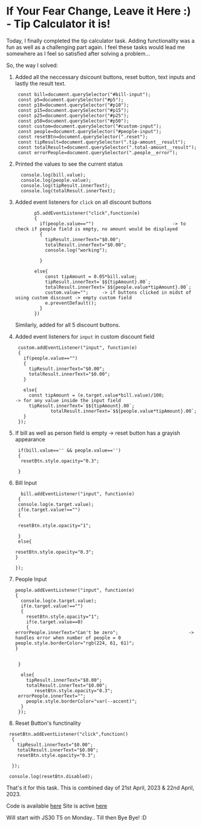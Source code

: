 # If Your Fear Change, Leave it Here :) - Tip Calculator it is!

Today, I finally completed the tip calculator task. Adding functionality was a fun as well as a challenging part again. I feel these tasks would lead me somewhere as I feel so satisfied after solving a problem...

So, the way I solved:

1.  Added all the neccessary dsicount buttons, reset button, text inputs and lastly the result text.

         const bill=document.querySelector("#bill-input");
         const p5=document.querySelector("#p5");
         const p10=document.querySelector("#p10");
         const p15=document.querySelector("#p15");
         const p25=document.querySelector("#p25");
         const p50=document.querySelector("#p50");
         const custom=document.querySelector("#custom-input");
         const people=document.querySelector("#people-input");
         const resetBtn=document.querySelector(".reset");
         const tipResult=document.querySelector(".tip-amount__result");
         const totalResult=document.querySelector(".total-amount__result");
         const errorPeople=document.querySelector(".people__error");

2. Printed the values to see the current status

         console.log(bill.value);
         console.log(people.value);
         console.log(tipResult.innerText);
         console.log(totalResult.innerText);
         
3. Added event listeners for `click` on all discount buttons

              p5.addEventListener("click",function(e)
              {   
                if(people.value=="")                             -> to check if people field is empty, no amount would be displayed
                {
                  tipResult.innerText="$0.00";
                  totalResult.innerText="$0.00";
                  console.log("working");
  
                }
                
              else{
                  const tipAmount = 0.05*bill.value;
                  tipResult.innerText=`$${tipAmount}.00`;
                  totalResult.innerText=`$${people.value*tipAmount}.00`;
                  custom.value="";     -> if buttons clicked in midst of using custom discount -> empty custom field
                  e.preventDefault();
                }
              })
              
   Similarly, added for all 5 discount buttons.
              
4. Added event listeners for `input` in custom discount field


        custom.addEventListener("input", function(e)
        {   
          if(people.value=="")
          {
            tipResult.innerText="$0.00";
            totalResult.innerText="$0.00";
          }

          else{
            const tipAmount = (e.target.value*bill.value)/100;                     -> for any value inside the input field
            tipResult.innerText=`$${tipAmount}.00`;
                    totalResult.innerText=`$${people.value*tipAmount}.00`;
          }
        });
        
        
                      
6. If bill as well as person field is empty -> reset button has a grayish appearance


        if(bill.value=='' && people.value=='')
        {
         resetBtn.style.opacity="0.3";
        
        }
        

7. Bill Input


         bill.addEventListener("input", function(e)
        {
        console.log(e.target.value);
        if(e.target.value!=="")
        {
   
        resetBtn.style.opacity="1";

        }
        else{

       resetBtn.style.opacity="0.3";
       }

       });
       
       
8. People Input

       people.addEventListener("input", function(e)
       {
         console.log(e.target.value);
         if(e.target.value!=="")
         {
           resetBtn.style.opacity="1";
           if(e.target.value==0)
           {
       errorPeople.innerText="Can't be zero";                          -> handles error when number of people = 0
       people.style.borderColor="rgb(224, 61, 61)";
       }

     
        }
   
         else{
           tipResult.innerText="$0.00";
           totalResult.innerText="$0.00";
              resetBtn.style.opacity="0.3";
        errorPeople.innerText="";
           people.style.borderColor="var(--accent)";
         }
        });
        
 9.   Reset Button's functinality
     
     resetBtn.addEventListener("click",function()
      {
        tipResult.innerText="$0.00";
        totalResult.innerText="$0.00";
        resetBtn.style.opacity="0.3";

      });

     console.log(resetBtn.disabled);
     
     
 That's it for this task. This is combined day of 21st April, 2023 & 22nd April, 2023. 

Code is available [here](https://github.com/jazzcodes/tip-calculator-app/pull/3)
Site is active [here](https://jazzcodes.github.io/tip-calculator-app/?custom=)

Will start with JS30 T5 on Monday..
Till then Bye Bye! :D 
        
